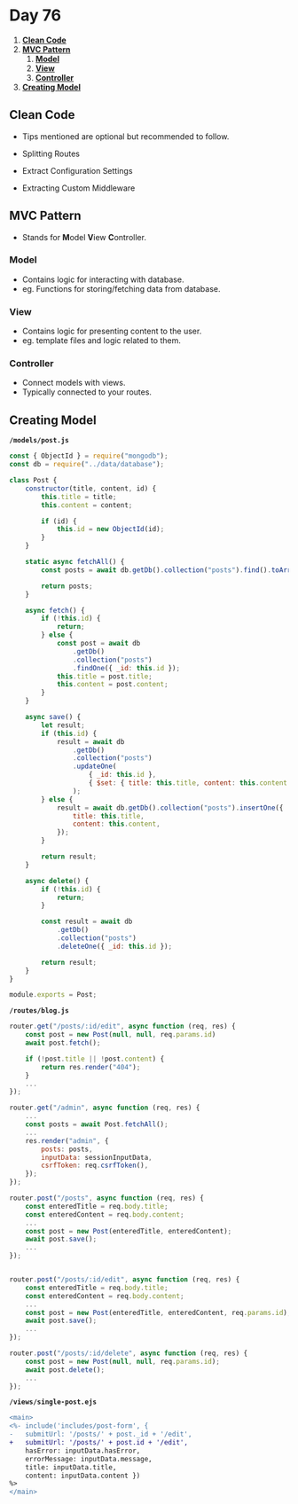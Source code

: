 # **Day 76** <!-- omit in toc -->

1. [**Clean Code**](#clean-code)
2. [**MVC Pattern**](#mvc-pattern)
   1. [**Model**](#model)
   2. [**View**](#view)
   3. [**Controller**](#controller)
3. [**Creating Model**](#creating-model)

## **Clean Code**

-   Tips mentioned are optional but recommended to follow.

-   Splitting Routes
-   Extract Configuration Settings
-   Extracting Custom Middleware

## **MVC Pattern**

-   Stands for **M**odel **V**iew **C**ontroller.

### **Model**

-   Contains logic for interacting with database.
-   eg. Functions for storing/fetching data from database.

### **View**

-   Contains logic for presenting content to the user.
-   eg. template files and logic related to them.

### **Controller**

-   Connect models with views.
-   Typically connected to your routes.

## **Creating Model**

**`/models/post.js`**

```javascript
const { ObjectId } = require("mongodb");
const db = require("../data/database");

class Post {
    constructor(title, content, id) {
        this.title = title;
        this.content = content;

        if (id) {
            this.id = new ObjectId(id);
        }
    }

    static async fetchAll() {
        const posts = await db.getDb().collection("posts").find().toArray();

        return posts;
    }

    async fetch() {
        if (!this.id) {
            return;
        } else {
            const post = await db
                .getDb()
                .collection("posts")
                .findOne({ _id: this.id });
            this.title = post.title;
            this.content = post.content;
        }
    }

    async save() {
        let result;
        if (this.id) {
            result = await db
                .getDb()
                .collection("posts")
                .updateOne(
                    { _id: this.id },
                    { $set: { title: this.title, content: this.content } }
                );
        } else {
            result = await db.getDb().collection("posts").insertOne({
                title: this.title,
                content: this.content,
            });
        }

        return result;
    }

    async delete() {
        if (!this.id) {
            return;
        }

        const result = await db
            .getDb()
            .collection("posts")
            .deleteOne({ _id: this.id });

        return result;
    }
}

module.exports = Post;
```

**`/routes/blog.js`**

```javascript
router.get("/posts/:id/edit", async function (req, res) {
    const post = new Post(null, null, req.params.id)
    await post.fetch();

    if (!post.title || !post.content) {
        return res.render("404");
    }
    ...
});

router.get("/admin", async function (req, res) {
    ...
    const posts = await Post.fetchAll();
    ...
    res.render("admin", {
        posts: posts,
        inputData: sessionInputData,
        csrfToken: req.csrfToken(),
    });
});

router.post("/posts", async function (req, res) {
    const enteredTitle = req.body.title;
    const enteredContent = req.body.content;
    ...
    const post = new Post(enteredTitle, enteredContent);
    await post.save();
    ...
});


router.post("/posts/:id/edit", async function (req, res) {
    const enteredTitle = req.body.title;
    const enteredContent = req.body.content;
    ...
    const post = new Post(enteredTitle, enteredContent, req.params.id);
    await post.save();
    ...
});

router.post("/posts/:id/delete", async function (req, res) {
    const post = new Post(null, null, req.params.id);
    await post.delete();
    ...
});
```

**`/views/single-post.ejs`**

```diff
<main>
<%- include('includes/post-form', {
-   submitUrl: '/posts/' + post._id + '/edit',
+   submitUrl: '/posts/' + post.id + '/edit',
    hasError: inputData.hasError,
    errorMessage: inputData.message,
    title: inputData.title,
    content: inputData.content })
%>
</main>
```
